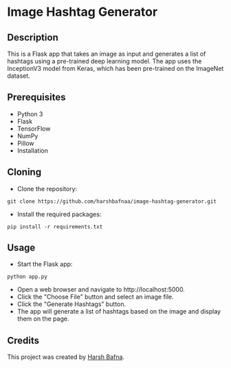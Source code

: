 # Image Hashtag Generator

## Description
This is a Flask app that takes an image as input and generates a list of hashtags using a pre-trained deep learning model. The app uses the InceptionV3 model from Keras, which has been pre-trained on the ImageNet dataset.

## Prerequisites

- Python 3
- Flask
- TensorFlow
- NumPy
- Pillow
- Installation

## Cloning
- Clone the repository:
````bashCopy code
git clone https://github.com/harshbafnaa/image-hashtag-generator.git
````
- Install the required packages:
````Copy code
pip install -r requirements.txt
````
## Usage

- Start the Flask app:
````Copy code
python app.py
````
- Open a web browser and navigate to http://localhost:5000.
- Click the "Choose File" button and select an image file.
- Click the "Generate Hashtags" button.
- The app will generate a list of hashtags based on the image and display them on the page.


## Credits

This project was created by [Harsh Bafna](https://github.com/harshbafnaa).
